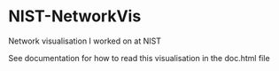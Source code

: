 # NIST-NetworkVis

Network visualisation I worked on at NIST

See documentation for how to read this visualisation in the doc.html file
